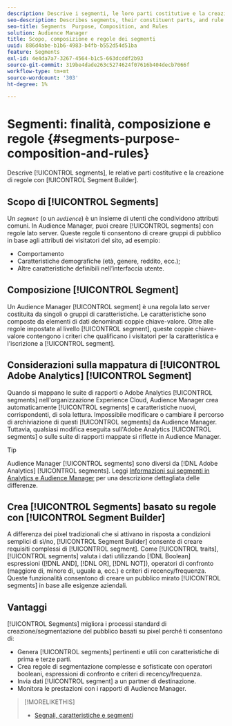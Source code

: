 ```yaml
---
description: Descrive i segmenti, le loro parti costitutive e la creazione di regole con Segment Builder.
seo-description: Describes segments, their constituent parts, and rule creation with Segment Builder.
seo-title: Segments  Purpose, Composition, and Rules
solution: Audience Manager
title: Scopo, composizione e regole dei segmenti
uuid: 886d4abe-b1b6-4983-b4fb-b552d54d51ba
feature: Segments
exl-id: 4e4da7a7-3267-4564-b1c5-663dcddf2b93
source-git-commit: 319be4dade263c5274624f07616b404decb7066f
workflow-type: tm+mt
source-wordcount: '303'
ht-degree: 1%

---
```


# Segmenti: finalità, composizione e regole {#segments-purpose-composition-and-rules}

Descrive [!UICONTROL segments], le relative parti costitutive e la creazione di regole con [!UICONTROL Segment Builder].

## Scopo di [!UICONTROL Segments]

Un *`segment`* (o un *`audience`*) è un insieme di utenti che condividono attributi comuni. In Audience Manager, puoi creare [!UICONTROL segments] con regole lato server. Queste regole ti consentono di creare gruppi di pubblico in base agli attributi dei visitatori del sito, ad esempio:

* Comportamento
* Caratteristiche demografiche (età, genere, reddito, ecc.);
* Altre caratteristiche definibili nell’interfaccia utente.

## Composizione [!UICONTROL Segment]

Un Audience Manager [!UICONTROL segment] è una regola lato server costituita da singoli o gruppi di caratteristiche. Le caratteristiche sono composte da elementi di dati denominati coppie chiave-valore. Oltre alle regole impostate al livello [!UICONTROL segment], queste coppie chiave-valore contengono i criteri che qualificano i visitatori per la caratteristica e l&#39;iscrizione a [!UICONTROL segment].

## Considerazioni sulla mappatura di [!UICONTROL Adobe Analytics] [!UICONTROL Segment]

Quando si mappano le suite di rapporti o Adobe Analytics [!UICONTROL segments] nell&#39;organizzazione Experience Cloud, Audience Manager crea automaticamente [!UICONTROL segments] e caratteristiche nuovi, corrispondenti, di sola lettura. Impossibile modificare o cambiare il percorso di archiviazione di questi [!UICONTROL segments] da Audience Manager. Tuttavia, qualsiasi modifica eseguita sull&#39;Adobe Analytics [!UICONTROL segments] o sulle suite di rapporti mappate si riflette in Audience Manager.

>[!TIP]
>
>Audience Manager [!UICONTROL segments] sono diversi da [!DNL Adobe Analytics] [!UICONTROL segments]. Leggi [Informazioni sui segmenti in Analytics e Audience Manager](https://experienceleague.adobe.com/docs/analytics/integration/audience-analytics/audience-analytics-workflow/aam-analytics-segments.html) per una descrizione dettagliata delle differenze.

## Crea [!UICONTROL Segments] basato su regole con [!UICONTROL Segment Builder]

A differenza dei pixel tradizionali che si attivano in risposta a condizioni semplici di sì/no, [!UICONTROL Segment Builder] consente di creare requisiti complessi di [!UICONTROL segment]. Come [!UICONTROL traits], [!UICONTROL segments] valuta i dati utilizzando [!DNL Boolean] espressioni ([!DNL AND], [!DNL OR], [!DNL NOT]), operatori di confronto (maggiore di, minore di, uguale a, ecc.) e criteri di recency/frequenza. Queste funzionalità consentono di creare un pubblico mirato [!UICONTROL segments] in base alle esigenze aziendali.

## Vantaggi

[!UICONTROL Segments] migliora i processi standard di creazione/segmentazione del pubblico basati su pixel perché ti consentono di:

* Genera [!UICONTROL segments] pertinenti e utili con caratteristiche di prima e terze parti.
* Crea regole di segmentazione complesse e sofisticate con operatori booleani, espressioni di confronto e criteri di recency/frequenza.
* Invia dati [!UICONTROL segment] a un partner di destinazione.
* Monitora le prestazioni con i rapporti di Audience Manager.

>[!MORELIKETHIS]
>
>* [Segnali, caratteristiche e segmenti](../../reference/signal-trait-segment.md)
